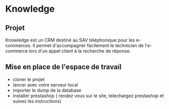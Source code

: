 # Knowledge

## Projet
Knowledge est un CRM destiné au SAV téléphonique pour les e-commerces. Il permet d'accompagner facilement le technicien de l'e-commerce lors d'un appel client à la recherche de réponse.

## Mise en place de l'espace de travail

* cloner le projet
* lancer avec votre serveur local 
* importer le dump de la database
* installer prestashop ( rendez vous sur le site, telechargez prestashop et suivez les instructions)
